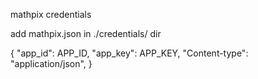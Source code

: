 mathpix credentials

add mathpix.json in ./credentials/ dir

{
  "app_id": APP_ID,
  "app_key": APP_KEY,
  "Content-type": "application/json",
}
